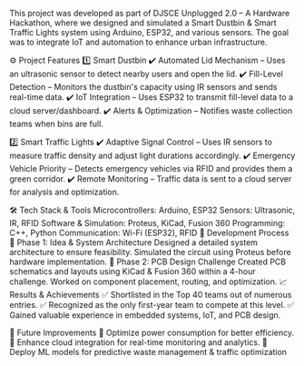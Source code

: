 This project was developed as part of DJSCE Unplugged 2.0 – A Hardware Hackathon, where we designed and simulated a Smart Dustbin & Smart Traffic Lights system using Arduino, ESP32, and various sensors. The goal was to integrate IoT and automation to enhance urban infrastructure.

⚙️ Project Features
1️⃣ Smart Dustbin
✔️ Automated Lid Mechanism – Uses an ultrasonic sensor to detect nearby users and open the lid.
✔️ Fill-Level Detection – Monitors the dustbin's capacity using IR sensors and sends real-time data.
✔️ IoT Integration – Uses ESP32 to transmit fill-level data to a cloud server/dashboard.
✔️ Alerts & Optimization – Notifies waste collection teams when bins are full.

2️⃣ Smart Traffic Lights
✔️ Adaptive Signal Control – Uses IR sensors to measure traffic density and adjust light durations accordingly.
✔️ Emergency Vehicle Priority – Detects emergency vehicles via RFID and provides them a green corridor.
✔️ Remote Monitoring – Traffic data is sent to a cloud server for analysis and optimization.

🛠️ Tech Stack & Tools
Microcontrollers: Arduino, ESP32
Sensors: Ultrasonic, IR, RFID
Software & Simulation: Proteus, KiCad, Fusion 360
Programming: C++, Python
Communication: Wi-Fi (ESP32), RFID
🔬 Development Process
📌 Phase 1: Idea & System Architecture
Designed a detailed system architecture to ensure feasibility.
Simulated the circuit using Proteus before hardware implementation.
📌 Phase 2: PCB Design Challenge
Created PCB schematics and layouts using KiCad & Fusion 360 within a 4-hour challenge.
Worked on component placement, routing, and optimization.
📈 Results & Achievements
✅ Shortlisted in the Top 40 teams out of numerous entries.
✅ Recognized as the only first-year team to compete at this level.
✅ Gained valuable experience in embedded systems, IoT, and PCB design.

🎯 Future Improvements
🔹 Optimize power consumption for better efficiency.
🔹 Enhance cloud integration for real-time monitoring and analytics.
🔹 Deploy ML models for predictive waste management & traffic optimization
